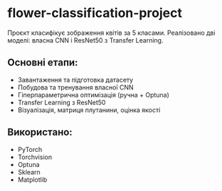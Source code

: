 # flower-classification-project

Проєкт класифікує зображення квітів за 5 класами. Реалізовано дві моделі: власна CNN і ResNet50 з Transfer Learning.

## Основні етапи:
- Завантаження та підготовка датасету
- Побудова та тренування власної CNN
- Гіперпараметрична оптимізація (ручна + Optuna)
- Transfer Learning з ResNet50
- Візуалізація, матриця плутанини, оцінка якості

## Використано:
- PyTorch
- Torchvision
- Optuna
- Sklearn
- Matplotlib
